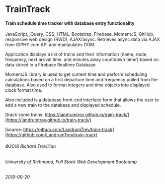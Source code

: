 # TrainTrack
#### Train schedule time tracker with database entry functionality

JavaScript, jQuery, CSS, HTML, Bootstrap, Firebase, MomentJS, GitHub, responsive web design (RWD), AJAX/async. Retrieves async data via AJAX from GIPHY.com API and manipulates DOM.

Application displays a list of trains and their information (name, route, frequency, next arrival time, and minutes away countdown timer) based on data stored in a Firebase Realtime Database. 

MomentJS library is used to get current time and perform scheduling calculations based on a first departure time and frequency pulled from the database. Also used to format integers and time objects into displayed clock format time.

Also included is a database front-end interface form that allows the user to add a new train to the database and displayed schedule.

[track some trains: https://landrumtrev.github.io/train-track/](https://landrumtrev.github.io/train-track/)

[source: https://github.com/LandrumTrev/train-track](https://github.com/LandrumTrev/train-track)

###### ©2018 Richard Trevillian
###### University of Richmond, Full Stack Web Development Bootcamp
###### 2018-09-20
